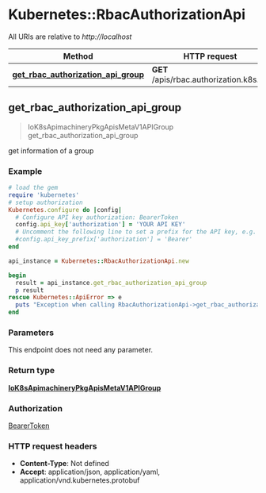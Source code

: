 # Kubernetes::RbacAuthorizationApi

All URIs are relative to *http://localhost*

Method | HTTP request | Description
------------- | ------------- | -------------
[**get_rbac_authorization_api_group**](RbacAuthorizationApi.md#get_rbac_authorization_api_group) | **GET** /apis/rbac.authorization.k8s.io/ | 



## get_rbac_authorization_api_group

> IoK8sApimachineryPkgApisMetaV1APIGroup get_rbac_authorization_api_group



get information of a group

### Example

```ruby
# load the gem
require 'kubernetes'
# setup authorization
Kubernetes.configure do |config|
  # Configure API key authorization: BearerToken
  config.api_key['authorization'] = 'YOUR API KEY'
  # Uncomment the following line to set a prefix for the API key, e.g. 'Bearer' (defaults to nil)
  #config.api_key_prefix['authorization'] = 'Bearer'
end

api_instance = Kubernetes::RbacAuthorizationApi.new

begin
  result = api_instance.get_rbac_authorization_api_group
  p result
rescue Kubernetes::ApiError => e
  puts "Exception when calling RbacAuthorizationApi->get_rbac_authorization_api_group: #{e}"
end
```

### Parameters

This endpoint does not need any parameter.

### Return type

[**IoK8sApimachineryPkgApisMetaV1APIGroup**](IoK8sApimachineryPkgApisMetaV1APIGroup.md)

### Authorization

[BearerToken](../README.md#BearerToken)

### HTTP request headers

- **Content-Type**: Not defined
- **Accept**: application/json, application/yaml, application/vnd.kubernetes.protobuf

